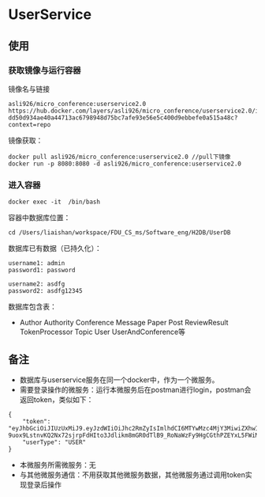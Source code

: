 # UserService

## 使用
### 获取镜像与运行容器
镜像名与链接
```
asli926/micro_conference:userservice2.0
https://hub.docker.com/layers/asli926/micro_conference/userservice2.0/images/sha256-dd50d934ae40a44713ac6798948d75bc7afe93e56e5c400d9ebbefe0a515a48c?context=repo
```
镜像获取：
```
docker pull asli926/micro_conference:userservice2.0 //pull下镜像
docker run -p 8080:8080 -d asli926/micro_conference:userservice2.0
```

### 进入容器
```
docker exec -it  /bin/bash 
```
容器中数据库位置：
```
cd /Users/liaishan/workspace/FDU_CS_ms/Software_eng/H2DB/UserDB
```

数据库已有数据（已持久化）：
```
username1: admin
password1: password

username2: asdfg
password2: asdfg12345
```
数据库包含表：
* Author Authority Conference Message Paper Post ReviewResult TokenProcessor Topic User UserAndConference等

## 备注
* 数据库与userservice服务在同一个docker中，作为一个微服务。
* 需要登录操作的微服务：运行本微服务后在postman进行login，postman会返回token，类似如下：
```
{
    "token": "eyJhbGciOiJIUzUxMiJ9.eyJzdWIiOiJhc2RmZyIsImlhdCI6MTYwMzc4MjY3MiwiZXhwIjoxNjAzODAwNjcyfQ.6mq-9uox9LstnvKQ2Nx72sjrpFdHIto3Jdlikm8mGR0dTlB9_RoNaWzFy9HgCGthPZEYxL5FWiM5TC15bhzDQg",
    "userType": "USER"
}
```
* 本微服务所需微服务：无
* 与其他微服务通信：不用获取其他微服务数据，其他微服务通过调用token实现登录后操作


